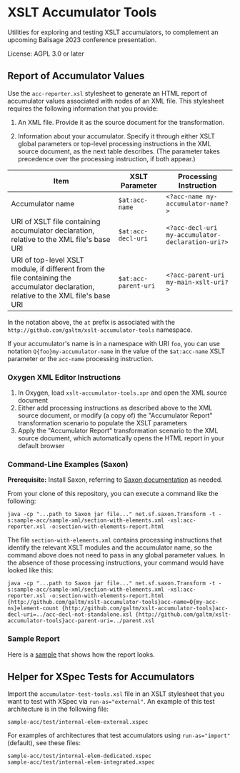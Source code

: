 # XSLT Accumulator Tools

Utilities for exploring and testing XSLT accumulators, to complement an upcoming Balisage 2023 conference presentation.

License: AGPL 3.0 or later

## Report of Accumulator Values
Use the `acc-reporter.xsl` stylesheet to generate an HTML report of accumulator values associated with nodes of an XML file. This stylesheet requires the following information that you provide: 

1. An XML file. Provide it as the source document for the transformation.

1. Information about your accumulator. Specify it through either XSLT global parameters or top-level processing instructions in the XML source document, as the next table describes. (The parameter takes precedence over the processing instruction, if both appear.)


| Item | XSLT Parameter | Processing Instruction  |
|---|---|---|
| Accumulator name  | `$at:acc-name`  |  `<?acc-name my-accumulator-name?>` |
| URI of XSLT file containing accumulator declaration, relative to the XML file's base URI  | `$at:acc-decl-uri` | `<?acc-decl-uri my-accumulator-declaration-uri?>` |
| URI of top-level XSLT module, if different from the file containing the accumulator declaration, relative to the XML file's base URI | `$at:acc-parent-uri` | `<?acc-parent-uri my-main-xslt-uri?>`  |


In the notation above, the `at` prefix is associated with the `http://github.com/galtm/xslt-accumulator-tools` namespace.

If your accumulator's name is in a namespace with URI `foo`, you can use notation `Q{foo}my-accumulator-name` in the value of the `$at:acc-name` XSLT parameter or the `acc-name` processing instruction.

### Oxygen XML Editor Instructions

1. In Oxygen, load `xslt-accumulator-tools.xpr` and open the XML source document
1. Either add processing instructions as described above to the XML source document, or modify (a copy of) the "Accumulator Report" transformation scenario to populate the XSLT parameters 
1. Apply the "Accumulator Report" transformation scenario to the XML source document, which automatically opens the HTML report in your default browser 

### Command-Line Examples (Saxon)
**Prerequisite:** Install Saxon, referring to [Saxon documentation](https://saxonica.com/documentation12/index.html#!about/gettingstarted/gettingstartedjava) as needed.

From your clone of this repository, you can execute a command like the following:

`java -cp "...path to Saxon jar file..." net.sf.saxon.Transform -t -s:sample-acc/sample-xml/section-with-elements.xml -xsl:acc-reporter.xsl -o:section-with-elements-report.html`

The file `section-with-elements.xml` contains processing instructions that identify the relevant XSLT modules and the accumulator name, so the command above does not need to pass in any global parameter values. In the absence of those processing instructions, your command would have looked like this:

`java -cp "...path to Saxon jar file..." net.sf.saxon.Transform -t -s:sample-acc/sample-xml/section-with-elements.xml -xsl:acc-reporter.xsl -o:section-with-elements-report.html {http://github.com/galtm/xslt-accumulator-tools}acc-name=Q{my-acc-ns}element-count {http://github.com/galtm/xslt-accumulator-tools}acc-decl-uri=../acc-decl-not-standalone.xsl {http://github.com/galtm/xslt-accumulator-tools}acc-parent-uri=../parent.xsl`

### Sample Report
Here is a [sample](https://htmlpreview.github.io/?https://github.com/galtm/xslt-accumulator-tools/blob/main/sample-acc/sample-xml/acc-report/word-count-sample-acc-report.html) that shows how the report looks.

## Helper for XSpec Tests for Accumulators
Import the `accumulator-test-tools.xsl` file in an XSLT stylesheet that you want to test with XSpec via `run-as="external"`. An example of this test architecture is in the following file:
```
sample-acc/test/internal-elem-external.xspec
```

For examples of architectures that test accumulators using `run-as="import"` (default), see these files:
```
sample-acc/test/internal-elem-dedicated.xspec
sample-acc/test/internal-elem-integrated.xspec
```
